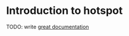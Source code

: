 # Introduction to hotspot

TODO: write [great documentation](http://jacobian.org/writing/what-to-write/)
